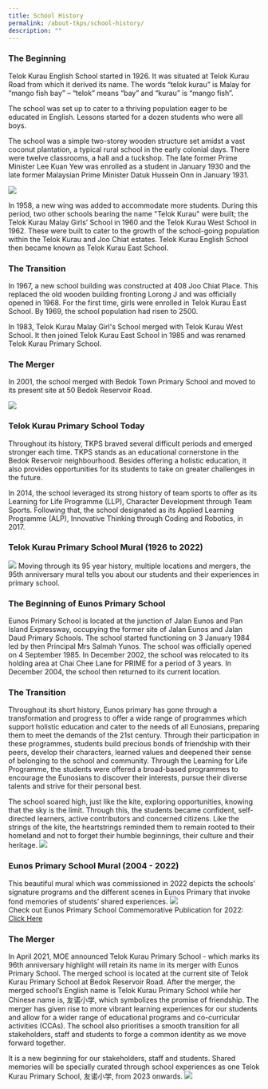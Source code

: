 ```yaml
---
title: School History
permalink: /about-tkps/school-history/
description: ""
---
```

### **The Beginning**
Telok Kurau English School started in 1926. It was situated at Telok Kurau Road from which it derived its name. The words “telok kurau” is Malay for “mango fish bay” – “telok” means “bay” and “kurau” is “mango fish”.  

The school was set up to cater to a thriving population eager to be educated in English. Lessons started for a dozen students who were all boys.

The school was a simple two-storey wooden structure set amidst a vast coconut plantation, a typical rural school in the early colonial days. There were twelve classrooms, a hall and a tuckshop. The late former Prime Minister Lee Kuan Yew was enrolled as a student in January 1930 and the late former Malaysian Prime Minister Datuk Hussein Onn in January 1931.

<img src="/images/history1.png">

In 1958, a new wing was added to accommodate more students. During this period, two other schools bearing the name "Telok Kurau" were built; the Telok Kurau Malay Girls’ School in 1960 and the Telok Kurau West School in 1962. These were built to cater to the growth of the school-going population within the Telok Kurau and Joo Chiat estates. Telok Kurau English School then became known as Telok Kurau East School.

### **The Transition**
In 1967, a new school building was constructed at 408 Joo Chiat Place. This replaced the old wooden building fronting Lorong J and was officially opened in 1968. For the first time, girls were enrolled in Telok Kurau East School. By 1969, the school population had risen to 2500.

In 1983, Telok Kurau Malay Girl's School merged with Telok Kurau West School. It then joined Telok Kurau East School in 1985 and was renamed Telok Kurau Primary School.

### **The Merger**
In 2001, the school merged with Bedok Town Primary School and moved to its present site at 50 Bedok Reservoir Road.

<img src="/images/history2.png">

### **Telok Kurau Primary School Today**
Throughout its history, TKPS braved several difficult periods and emerged stronger each time. TKPS stands as an educational cornerstone in the Bedok Reservoir neighbourhood. Besides offering a holistic education, it also provides opportunities for its students to take on greater challenges in the future.  

In 2014, the school leveraged its strong history of team sports to offer as its Learning for Life Programme (LLP), Character Development through Team Sports. Following that, the school designated as its Applied Learning Programme (ALP), Innovative Thinking through Coding and Robotics, in 2017.

### **Telok Kurau Primary School Mural (1926 to 2022)**

<img src="/images/TKPSMural3x2m%20010821.jpg">
Moving through its 95 year history, multiple locations and mergers, the 95th anniversary mural tells you about our students and their experiences in primary school.

### **The Beginning of Eunos Primary School**
Eunos Primary School is located at the junction of Jalan Eunos and Pan Island Expressway, occupying the former site of Jalan Eunos and Jalan Daud Primary Schools. The school started functioning on 3 January 1984 led by then Principal Mrs Salmah Yunos. The school was officially opened on 4 September 1985. In December 2002, the school was relocated to its holding area at Chai Chee Lane for PRIME for a period of 3 years. In December 2004, the school then returned to its current location.

### **The Transition**
Throughout its short history, Eunos primary has gone through a transformation and progress to offer a wide range of programmes which support holistic education and cater to the needs of all Eunosians, preparing them to meet the demands of the 21st century. Through their participation in these programmes, students build precious bonds of friendship with their peers, develop their characters, learned values and deepened their sense of belonging to the school and community. Through the Learning for Life Programme, the students were offered a broad-based programmes to encourage the Eunosians to discover their interests, pursue their diverse talents and strive for their personal best.

The school soared high, just like the kite, exploring opportunities, knowing that the sky is the limit. Through this, the students became confident, self-directed learners, active contributors and concerned citizens. Like the strings of the kite, the heartstrings reminded them to remain rooted to their homeland and not to forget their humble beginnings, their culture and their heritage.
<img src="/images/eunos_history.jpg">


### **Eunos Primary School Mural (2004 - 2022)**
This beautiful mural which was commissioned in 2022 depicts the schools’ signature programs and the different scenes in Eunos Primary that invoke fond memories of students’ shared experiences.
<img src="/images/eps-mural.jpg"><br>
Check out Eunos Primary School Commemorative Publication for 2022: 
[Click Here](https://issuu.com/eunosps/docs/eunos_primary_school_-_commemorative_book_2022)

### **The Merger**
In April 2021, MOE announced Telok Kurau Primary School - which marks its 96th anniversary highlight will retain its name in its merger with Eunos Primary School. The merged school is located at the current site of Telok Kurau Primary School at Bedok Reservoir Road. After the merger, the merged school’s English name is Telok Kurau Primary School while her Chinese name is, 友诺小学, which symbolizes the promise of friendship. The merger has given rise to more vibrant learning experiences for our students and allow for a wider range of educational programs and co-curricular activities (CCAs). The school also prioritises a smooth transition for all stakeholders, staff and students to forge a common identity as we move forward together.

It is a new beginning for our stakeholders, staff and students. Shared memories will be specially curated through school experiences as one Telok Kurau Primary School, 友诺小学, from 2023 onwards.
<img src="/images/tkps2023.jpg">